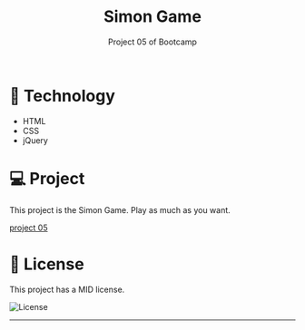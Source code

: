 <h1 align="center"> Simon Game </h1>

<p align="center">
Project 05 of Bootcamp
</p>

<br>

# 🚀 Technology

- HTML
- CSS
- jQuery

# 💻 Project

This project is the Simon Game. Play as much as you want.

<a href="https://fernandakagami.github.io/the-complete-2022-web-development-bootcamp/project05-simon-game/">project 05</a><br>

# :memo: License

This project has a MID license.

<img alt="License" src="https://img.shields.io/static/v1?label=license&message=MIT&color=49AA26&labelColor=000000">


---

